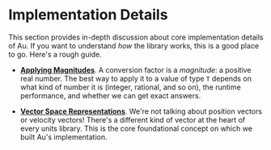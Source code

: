 # Implementation Details

This section provides in-depth discussion about core implementation details of Au.  If you want to
understand _how_ the library works, this is a good place to go.  Here's a rough guide.

- **[Applying Magnitudes](./applying_magnitudes.md)**.  A conversion factor is a _magnitude_:
  a positive real number.  The best way to apply it to a value of type `T` depends on what kind of
  number it is (integer, rational, and so on), the runtime performance, and whether we can get exact
  answers.

- **[Vector Space Representations](./vector_space.md)**.  We're not talking about position vectors
  or velocity vectors!  There's a different kind of vector at the heart of every units library.
  This is the core foundational concept on which we built Au's implementation.
